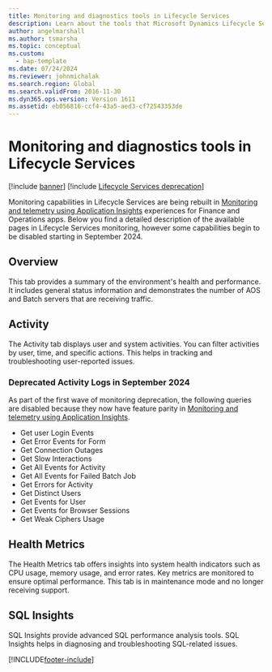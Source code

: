 ```yaml
---
title: Monitoring and diagnostics tools in Lifecycle Services
description: Learn about the tools that Microsoft Dynamics Lifecycle Services provides to help you monitor, diagnose, and analyze the health of the environments.
author: angelmarshall
ms.author: tsmarsha
ms.topic: conceptual
ms.custom: 
  - bap-template
ms.date: 07/24/2024
ms.reviewer: johnmichalak
ms.search.region: Global
ms.search.validFrom: 2016-11-30
ms.dyn365.ops.version: Version 1611
ms.assetid: eb056816-ccf4-43a5-aed3-cf72543353de
---
```


# Monitoring and diagnostics tools in Lifecycle Services

[!include [banner](../includes/banner.md)]
[!include [Lifecycle Services deprecation](../includes/lcs-deprecation.md)]

Monitoring capabilities in Lifecycle Services are being rebuilt in [Monitoring and telemetry using Application Insights](../monitoring-telemetry/monitoring-overview.md) experiences for Finance and Operations apps.  Below you find a detailed description of the available pages in Lifecycle Services monitoring, however some capabilities begin to be disabled starting in September 2024.

## Overview

This tab provides a summary of the environment's health and performance. It includes general status information and demonstrates the number of AOS and Batch servers that are receiving traffic.

## Activity

The Activity tab displays user and system activities. You can filter activities by user, time, and specific actions. This helps in tracking and troubleshooting user-reported issues.

### Deprecated Activity Logs in September 2024
As part of the first wave of monitoring deprecation, the following queries are disabled because they now have feature parity in [Monitoring and telemetry using Application Insights](../monitoring-telemetry/monitoring-overview.md).
* Get user Login Events
* Get Error Events for Form
* Get Connection Outages
* Get Slow Interactions
* Get All Events for Activity
* Get All Events for Failed Batch Job
* Get Errors for Activity
* Get Distinct Users
* Get Events for User
* Get Events for Browser Sessions
* Get Weak Ciphers Usage

## Health Metrics

The Health Metrics tab offers insights into system health indicators such as CPU usage, memory usage, and error rates. Key metrics are monitored to ensure optimal performance. This tab is in maintenance mode and no longer receiving support.

## SQL Insights

SQL Insights provide advanced SQL performance analysis tools. SQL Insights helps in diagnosing and troubleshooting SQL-related issues. 





[!INCLUDE[footer-include](../../../includes/footer-banner.md)]


